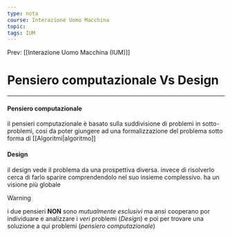 ```yaml
---
type: nota
course: Interazione Uomo Macchina
topic: 
tags: IUM
---
```


Prev: [[Interazione Uomo Macchina (IUM)]]

# Pensiero computazionale Vs Design
---
#### Pensiero computazionale
il pensieri computazionale è basato sulla suddivisione di problemi in sotto-problemi, cosi da poter giungere ad una formalizzazione del problema sotto forma di [[Algoritmi|algoritmo]]

#### Design
il design vede il problema da una prospettiva diversa. invece di risolverlo cerca di farlo sparire comprendendolo nel suo insieme complessivo. ha un visione più globale

> [!warning]
> i due pensieri __NON__ sono _mutualmente esclusivi_ ma ansi cooperano por individuare e analizzare i _veri_ problemi (_Design_) e poi per trovare una soluzione a qui problemi (_pensiero computazionale_)